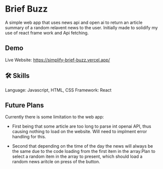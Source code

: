 
# Brief Buzz

A simple web app that uses news api and open ai to return an article summary of a random relavent news to the user. Initially made to solidify my use of react frame work and Api fetching.


## Demo

Live Website: https://simplify-brief-buzz.vercel.app/


## 🛠 Skills
Language: Javascript, HTML, CSS
Framework: React


## Future Plans

Currently there is some limitation to the web app:
- First being that some article are too long to parse int openai API, thus causing nothing to load on the website. Will need to implment error handling for this. 

- Second that depending on the time of the day the news will always be the same due to the code loading from the first item in the array.Plan to select a random item in the array to present, which should load a random news aritcle on press of the button.
